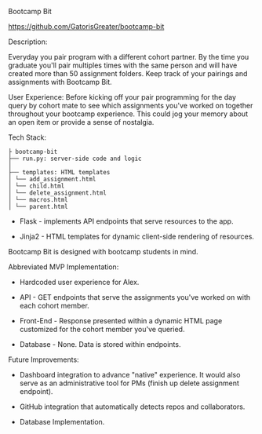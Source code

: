 Bootcamp Bit

https://github.com/GatorisGreater/bootcamp-bit

Description:

Everyday you pair program with a different cohort partner. By the time you graduate you'll pair multiples times with the same person and will have created more than 50 assignment folders. Keep track of your pairings and assignments with Bootcamp Bit.

User Experience:
Before kicking off your pair programming for the day query by cohort mate to see which assignments you've worked on together throughout your bootcamp experience. This could jog your memory about an open item or provide a sense of nostalgia.

Tech Stack:

    ├ bootcamp-bit
    ├── run.py: server-side code and logic 
    │ 
    ├── templates: HTML templates 
    │ └── add_assignment.html
    │ └── child.html    
    │ └── delete_assignment.html    
    │ └── macros.html
    │ └── parent.html

* Flask - implements API endpoints that serve resources to the app.

* Jinja2 - HTML templates for dynamic client-side rendering of resources.

Bootcamp Bit is designed with bootcamp students in mind.

Abbreviated MVP Implementation:
* Hardcoded user experience for Alex.

* API - GET endpoints that serve the assignments you've worked on with each cohort member. 

* Front-End - Response presented within a dynamic HTML page customized for the cohort member you've queried.

* Database - None. Data is stored within endpoints.

Future Improvements:

* Dashboard integration to advance "native" experience. It would also serve as an administrative tool for PMs (finish up delete assignment endpoint).

* GitHub integration that automatically detects repos and collaborators.

* Database Implementation.